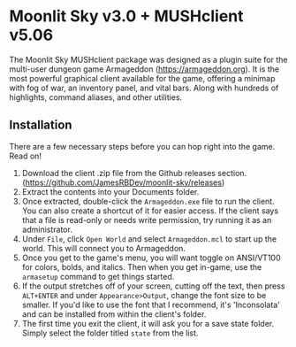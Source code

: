 # Moonlit Sky v3.0 + MUSHclient v5.06

The Moonlit Sky MUSHclient package was designed as a plugin suite for the multi-user dungeon game Armageddon (https://armageddon.org). It is the most powerful graphical client available for the game, offering a minimap with fog of war, an inventory panel, and vital bars. Along with hundreds of highlights, command aliases, and other utilities.

## Installation

There are a few necessary steps before you can hop right into the game. Read on!

1. Download the client .zip file from the Github releases section. (https://github.com/JamesRBDev/moonlit-sky/releases)
2. Extract the contents into your Documents folder.
3. Once extracted, double-click the `Armageddon.exe` file to run the client. You can also create a shortcut of it for easier access. If the client says that a file is read-only or needs write permission, try running it as an administrator.
4. Under `File`, click `Open World` and select `Armageddon.mcl` to start up the world. This will connect you to Armageddon.
5. Once you get to the game's menu, you will want toggle on ANSI/VT100 for colors, bolds, and italics. Then when you get in-game, use the `armasetup` command to get things started.
6. If the output stretches off of your screen, cutting off the text, then press `ALT+ENTER` and under `Appearance>Output`, change the font size to be smaller. If you'd like to use the font that I recommend, it's 'Inconsolata' and can be installed from within the client's folder.
7. The first time you exit the client, it will ask you for a save state folder. Simply select the folder titled `state` from the list.
